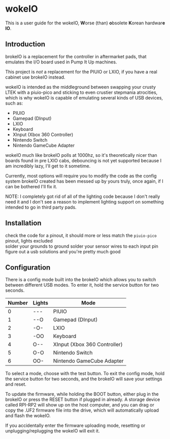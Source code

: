 # wokeIO

This is a user guide for the wokeIO, **W**orse (than) **o**bsolete **K**orean hardwar**e IO**.  

## Introduction

brokeIO is a replacement for the controller in aftermarket pads, that emulates the I/O board used in Pump It Up machines.

This project is *not* a replacement for the PIUIO or LXIO, if you have a real cabinet use brokeIO instead.

wokeIO is intended as the middleground between swapping your crusty LTEK with a piuio-pico and sticking to even crustier stepmania atrocities, which is why wokeIO is capable of emulating several kinds of USB devices, such as:

- PIUIO
- Gamepad (DInput)
- LXIO
- Keyboard
- XInput (Xbox 360 Controller)
- Nintendo Switch
- Nintendo GameCube Adapter

wokeIO much like brokeIO polls at 1000hz, so it's theoretically nicer than boards found in pre LXIO cabs, debouncing is not yet supported because I am incredibly lazy, I'll get to it sometime.

Currently, most options will require you to modify the code as the config system brokeIO created has been messed up by yours truly, once again, if I can be bothered I'll fix it.

NOTE: I completely got rid of all of the lighting code because I don't really need it and I don't see a reason to implement lighting support on something intended to go in third party pads.

## Installation

check the code for a pinout, it should more or less match the `piuio-pico` pinout, lights excluded  
solder your grounds to ground
solder your sensor wires to each input pin
figure out a usb solutions and you're pretty much good

## Configuration

There is a config mode built into the brokeIO which allows you to switch between different USB modes. To enter it,
hold the service button for two seconds. 

| Number | Lights | Mode |
| --- | --- | --- |
| 0 | --- | PIUIO |
| 1 | --O | Gamepad (DInput) |
| 2 | -O- | LXIO |
| 3 | -OO | Keyboard |
| 4 | O-- | XInput (Xbox 360 Controller) |
| 5 | O-O | Nintendo Switch |
| 6 | OO- | Nintendo GameCube Adapter |

To select a mode, choose with the test button. To exit the config mode, hold the service button for two seconds, and the brokeIO will save your settings and reset.

To update the firmware, while holding the BOOT button, either plug in the brokeIO or press the RESET button if plugged in already. A storage device called RPI-RP2 will show up on the host computer, and you can drag or copy the .UF2 firmware file into the drive, which
will automatically upload and flash the wokeIO.

If you accidentally enter the firmware uploading mode, resetting or unplugging/replugging the wokeIO will exit it.
